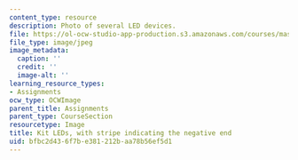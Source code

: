 ```yaml
---
content_type: resource
description: Photo of several LED devices.
file: https://ol-ocw-studio-app-production.s3.amazonaws.com/courses/mas-714j-technologies-for-creative-learning-fall-2009/bfbc2d436f7be381212baa78b56ef5d1_Image2.jpg
file_type: image/jpeg
image_metadata:
  caption: ''
  credit: ''
  image-alt: ''
learning_resource_types:
- Assignments
ocw_type: OCWImage
parent_title: Assignments
parent_type: CourseSection
resourcetype: Image
title: Kit LEDs, with stripe indicating the negative end
uid: bfbc2d43-6f7b-e381-212b-aa78b56ef5d1
---
```

